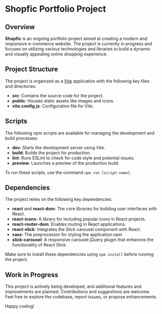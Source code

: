 # Shopfic Portfolio Project

## Overview

**Shopfic** is an ongoing portfolio project aimed at creating a modern and responsive e-commerce website. The project is currently in progress and focuses on utilizing various technologies and libraries to build a dynamic and visually appealing online shopping experience.

## Project Structure

The project is organized as a [Vite](https://vitejs.dev/) application with the following key files and directories:

- **src**: Contains the source code for the project.
- **public**: Houses static assets like images and icons.
- **vite.config.js**: Configuration file for Vite.

## Scripts

The following npm scripts are available for managing the development and build processes:

- **dev**: Starts the development server using Vite.
- **build**: Builds the project for production.
- **lint**: Runs ESLint to check for code style and potential issues.
- **preview**: Launches a preview of the production build.

To run these scripts, use the command `npm run [script-name]`.

## Dependencies

The project relies on the following key dependencies:

- **react** and **react-dom**: The core libraries for building user interfaces with React.
- **react-icons**: A library for including popular icons in React projects.
- **react-router-dom**: Enables routing in React applications.
- **react-slick**: Integrates the Slick carousel component with React.
- **sass**: The preprocessor for styling the application.npm
- **slick-carousel**: A responsive carousel jQuery plugin that enhances the functionality of React Slick.

Make sure to install these dependencies using `npm install` before running the project.

## Work in Progress

This project is actively being developed, and additional features and improvements are planned. Contributions and suggestions are welcome. Feel free to explore the codebase, report issues, or propose enhancements.

Happy coding!
